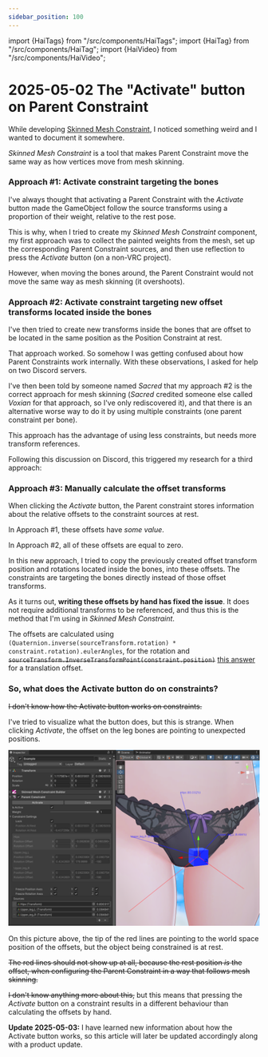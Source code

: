 ```yaml
---
sidebar_position: 100
---
```

import {HaiTags} from "/src/components/HaiTags";
import {HaiTag} from "/src/components/HaiTag";
import {HaiVideo} from "/src/components/HaiVideo";

# 2025-05-02 The "Activate" button on Parent Constraint

While developing [Skinned Mesh Constraint](/docs/products/constraint-tools/skinned-mesh-constraint), I noticed something weird
and I wanted to document it somewhere.

*Skinned Mesh Constraint* is a tool that makes Parent Constraint move the same way as how vertices move from mesh skinning.

### Approach #1: Activate constraint targeting the bones

I've always thought that activating a Parent Constraint with the *Activate* button made the GameObject follow the source transforms
using a proportion of their weight, relative to the rest pose.

This is why, when I tried to create my *Skinned Mesh Constraint* component, my first approach was to collect the painted weights
from the mesh, set up the corresponding Parent Constraint sources, and then use reflection to press the *Activate* button (on a non-VRC project).

However, when moving the bones around, the Parent Constraint would not move the same way as mesh skinning (it overshoots).

### Approach #2: Activate constraint targeting new offset transforms located inside the bones

I've then tried to create new transforms inside the bones that are offset to be located in the same position as the Position Constraint at rest.

That approach worked. So somehow I was getting confused about how Parent Constraints work internally. With these observations, I asked for
help on two Discord servers.

I've then been told by someone named *Sacred* that my approach #2 is the correct approach for mesh skinning (*Sacred* credited someone else
called *Voxian* for that approach, so I've only rediscovered it), and that there is an alternative worse way to do it by using multiple constraints (one
parent constraint per bone).

This approach has the advantage of using less constraints, but needs more transform references.

Following this discussion on Discord, this triggered my research for a third approach:

### Approach #3: Manually calculate the offset transforms

When clicking the *Activate* button, the Parent constraint stores information about the relative offsets to the constraint sources at rest.

In Approach #1, these offsets have *some value*.

In Approach #2, all of these offsets are equal to zero.

In this new approach, I tried to copy the previously created offset transform position and rotations located inside the bones, into these offsets.
The constraints are targeting the bones directly instead of those offset transforms.

As it turns out, **writing these offsets by hand has fixed the issue**. It does not require additional transforms to be referenced,
and thus this is the method that I'm using in *Skinned Mesh Constraint*.

The offsets are calculated using `(Quaternion.inverse(sourceTransform.rotation) * constraint.rotation).eulerAngles`,
for the rotation and ~~`sourceTransform.InverseTransformPoint(constraint.position)`~~ [this answer](https://discussions.unity.com/t/how-to-activate-parent-constraint-via-api-the-same-way-as-activate-button-does/218717/4)
for a translation offset.

### So, what does the Activate button do on constraints?

~~I don't know how the Activate button works on constraints.~~

I've tried to visualize what the button does, but this is strange. When clicking *Activate*, the offset on the leg bones are pointing to unexpected positions.

![Unity_lThgeTtkJV.png](img%2FUnity_lThgeTtkJV.png)

On this picture above, the tip of the red lines are pointing to the world space position of the offsets, but the object being constrained is at rest.

~~The red lines should not show up at all, because the rest position *is* the offset, when configuring the Parent Constraint in a way that follows mesh skinning.~~

~~I don't know anything more about this,~~ but this means that pressing the *Activate* button on a constraint results in a different behaviour than
calculating the offsets by hand.

<HaiVideo src="./img/constraint-activate-LNggVB3aUE.mp4"></HaiVideo>

**Update 2025-05-03:** I have learned new information about how the Activate button works, so this article will later be updated
accordingly along with a product update.
